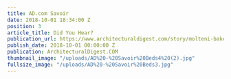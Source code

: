 ```yaml
---
title: AD.com Savoir
date: 2018-10-01 18:34:00 Z
position: 3
article_title: Did You Hear?
publication_url: https://www.architecturaldigest.com/story/molteni-baker-carl-hansen-california-closets-showroom-opening-nicole-fuller-bed-savoir-artemest-app
publish_date: 2018-10-01 00:00:00 Z
publication: ArchitecturalDigest.COM
thumbnail_image: "/uploads/AD%20-%20Savoir%20Beds4%20(2).jpg"
fullsize_image: "/uploads/AD%20-%20Savoir%20Beds3.jpg"
---
```


